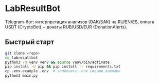 # LabResultBot

Telegram-бот: интерпретация анализов (ОАК/БАК) на RU/EN/ES, оплата USDT (CryptoBot) + донаты RUB/USD/EUR (DonationAlerts).

## Быстрый старт
```bash
git clone <repo>
cd labresultbot
python3 -m venv venv && source venv/bin/activate
pip install -U pip && pip install -r requirements.txt
cp .env.example .env  # заполните .env своими ключами
python3 main.py
